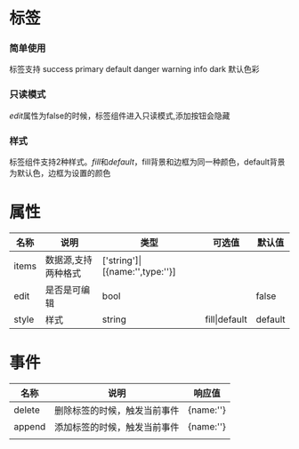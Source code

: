 # 标签

### 简单使用

标签支持 success primary default danger warning info dark 默认色彩

<demo path="./TagDemo1.vue"></demo>

### 只读模式

*edit*属性为false的时候，标签组件进入只读模式,添加按钮会隐藏

<demo path="./TagDemo2.vue"></demo>

### 样式

标签组件支持2种样式。*fill*和*default*，fill背景和边框为同一种颜色，default背景为默认色，边框为设置的颜色

<demo path="./TagDemo3.vue"></demo>

# 属性 

| 名称  | 说明                | 类型                            | 可选值        | 默认值  |
| ----- | ------------------- | ------------------------------- | ------------- | ------- |
| items | 数据源,支持两种格式 | ['string']\|[{name:'',type:''}] |               |         |
| edit  | 是否是可编辑        | bool                            |               | false   |
| style | 样式                | string                          | fill\|default | default |

# 事件

| 名称   | 说明                         | 响应值    |
| ------ | ---------------------------- | --------- |
| delete | 删除标签的时候，触发当前事件 | {name:''} |
| append | 添加标签的时候，触发当前事件 | {name:''} |
|        |                              |           |

